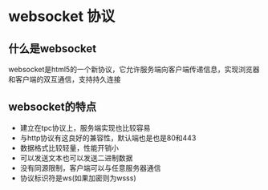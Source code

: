 # websocket 协议

## 什么是websocket
websocket是html5的一个新协议，它允许服务端向客户端传递信息，实现浏览器和客户端的双互通信，支持持久连接

## websocket的特点
* 建立在tpc协议上，服务端实现也比较容易
* 与http协议有这良好的兼容性，默认端也是也是80和443
* 数据格式比较轻量，性能开销小
* 可以发送文本也可以发送二进制数据
* 没有同源限制，客户端可以与任意服务器通信
* 协议标识符是ws(如果加密则为wsss)